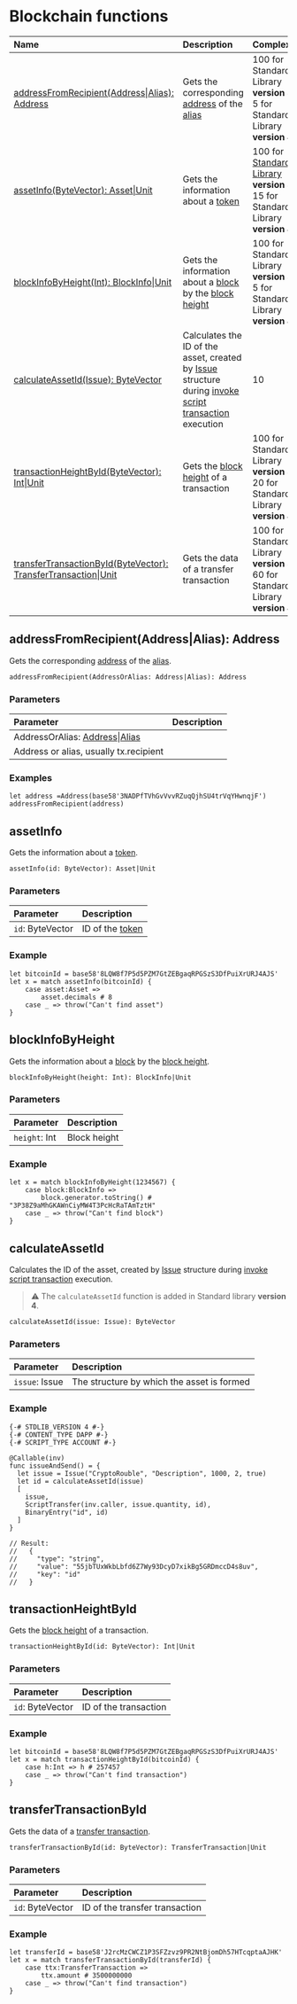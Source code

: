 # Blockchain functions

| Name | Description | Complexity |
| :--- | :--- | :--- |
| [addressFromRecipient(Address&#124;Alias): Address](#address-from-recipient) | Gets the corresponding [address](/en/blockchain/account/address) of the [alias](/en/blockchain/account/alias) | 100 for Standard Library **version 3**<br>5 for Standard Library **version 4** |
| [assetInfo(ByteVector): Аsset&#124;Unit](#assetinfo) | Gets the information about a [token](/en/blockchain/token/) | 100 for [Standard Library](/en/ride/script/standard-library) **version 3**<br>15 for Standard Library **version 4** |
| [blockInfoByHeight(Int): BlockInfo&#124;Unit](#blockinfobyheight) | Gets the information about a [block](/en/blockchain/block/) by the [block height](/en/blockchain/block/block-height) | 100 for Standard Library **version 3**<br>5 for Standard Library **version 4** |
| [calculateAssetId(Issue): ByteVector](#calculateassetid) | Calculates the ID of the asset, created by [Issue](/en/ride/structures/script-actions/issue) structure during [invoke script transaction](/en/blockchain/transaction-type/invoke-script-transaction) execution | 10 |
| [transactionHeightById(ByteVector): Int&#124;Unit](#transactionheightbyid) | Gets the [block height](/en/blockchain/block/block-height) of a transaction | 100 for Standard Library **version 3**<br>20 for Standard Library **version 4** |
| [transferTransactionById(ByteVector): TransferTransaction&#124;Unit](#transfertransactionbyid) | Gets the data of a transfer transaction | 100 for Standard Library **version 3**<br>60 for Standard Library **version 4** |

## addressFromRecipient(Address|Alias): Address<a id="address-from-recipient"></a>

Gets the corresponding [address](/en/blockchain/account/address) of the [alias](/en/blockchain/account/alias).

```ride
addressFromRecipient(AddressOrAlias: Address|Alias): Address
```

### Parameters

| Parameter | Description |
| :--- | :--- |
| AddressOrAlias: [Address](/en/ride/structures/common-structures/address)&#124;[Alias](/en/ride/structures/common-structures/alias) | 
Address or alias, usually tx.recipient |

### Examples

```ride
let address =Address(base58'3NADPfTVhGvVvvRZuqQjhSU4trVqYHwnqjF')
addressFromRecipient(address)
```
## assetInfo

Gets the information about a [token](/en/blockchain/token/).

```
assetInfo(id: ByteVector): Аsset|Unit
```

### Parameters

| Parameter | Description |
| :--- | :--- |
| `id`: ByteVector | ID of the [token](/en/blockchain/token/) |

### Example

```
let bitcoinId = base58'8LQW8f7P5d5PZM7GtZEBgaqRPGSzS3DfPuiXrURJ4AJS'
let x = match assetInfo(bitcoinId) {
    case asset:Asset =>
        asset.decimals # 8
    case _ => throw("Can't find asset")
}
```


## blockInfoByHeight

Gets the information about a [block](/en/blockchain/block/) by the [block height](/en/blockchain/block/block-height).

```
blockInfoByHeight(height: Int): BlockInfo|Unit
```

### Parameters

| Parameter | Description |
| :--- | :--- |
| `height`: Int | Block height |

### Example

```
let x = match blockInfoByHeight(1234567) {
    case block:BlockInfo =>
        block.generator.toString() # "3P38Z9aMhGKAWnCiyMW4T3PcHcRaTAmTztH"
    case _ => throw("Can't find block")
}
```

## calculateAssetId

Calculates the ID of the asset, created by [Issue](/en/ride/structures/script-actions/issue) structure during [invoke script transaction](/en/blockchain/transaction-type/invoke-script-transaction) execution.

> :warning: The `calculateAssetId` function is added in Standard library **version 4**.

```
calculateAssetId(issue: Issue): ByteVector
```

### Parameters

| Parameter | Description |
| :--- | :--- |
| `issue`: Issue | The structure by which the asset is formed |

### Example

```
{-# STDLIB_VERSION 4 #-}
{-# CONTENT_TYPE DAPP #-}
{-# SCRIPT_TYPE ACCOUNT #-}
  
@Callable(inv)
func issueAndSend() = {
  let issue = Issue("CryptoRouble", "Description", 1000, 2, true)
  let id = calculateAssetId(issue)
  [
    issue,
    ScriptTransfer(inv.caller, issue.quantity, id),
    BinaryEntry("id", id)
  ]
}
 
// Result:
//   {
//     "type": "string",
//     "value": "55jbTUxWkbLbfd6Z7Wy93DcyD7xikBg5GRDmccD4s8uv",
//     "key": "id"
//   }
```

## transactionHeightById

Gets the [block height](/en/blockchain/block/block-height) of a transaction.

```
transactionHeightById(id: ByteVector): Int|Unit
```

### Parameters

| Parameter | Description |
| :--- | :--- |
| `id`: ByteVector | ID of the transaction |

### Example

```
let bitcoinId = base58'8LQW8f7P5d5PZM7GtZEBgaqRPGSzS3DfPuiXrURJ4AJS'
let x = match transactionHeightById(bitcoinId) {
    case h:Int => h # 257457
    case _ => throw("Can't find transaction")
}
```

## transferTransactionById

Gets the data of a [transfer transaction](/en/blockchain/transaction-type/transfer-transaction).

```
transferTransactionById(id: ByteVector): TransferTransaction|Unit
```

### Parameters

| Parameter | Description |
| :--- | :--- |
| `id`: ByteVector | ID of the transfer transaction |

### Example

```
let transferId = base58'J2rcMzCWCZ1P3SFZzvz9PR2NtBjomDh57HTcqptaAJHK'
let x = match transferTransactionById(transferId) {
    case ttx:TransferTransaction =>
        ttx.amount # 3500000000
    case _ => throw("Can't find transaction")
}
```
